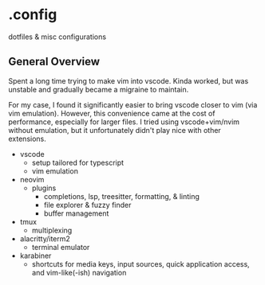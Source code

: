 # .config

dotfiles & misc configurations

## General Overview

Spent a long time trying to make vim into vscode. Kinda worked, but was unstable and gradually became a migraine to maintain.

For my case, I found it significantly easier to bring vscode closer to vim (via vim emulation). However, this convenience came at the cost of performance, especially for larger files. I tried using vscode+vim/nvim without emulation, but it unfortunately didn't play nice with other extensions.

- vscode
  - setup tailored for typescript
  - vim emulation
- neovim
  - plugins
    - completions, lsp, treesitter, formatting, & linting
    - file explorer & fuzzy finder
    - buffer management
- tmux
  - multiplexing
- alacritty/iterm2
  - terminal emulator
- karabiner
  - shortcuts for media keys, input sources, quick application access, and vim-like(-ish) navigation
